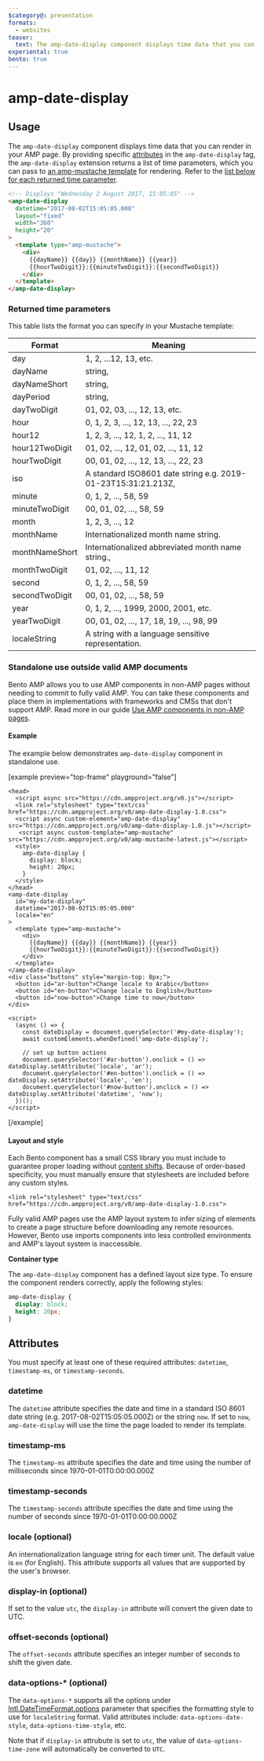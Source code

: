 ```yaml
---
$category@: presentation
formats:
  - websites
teaser:
  text: The amp-date-display component displays time data that you can render in your AMP page.
experiental: true
bento: true
---
```


# amp-date-display

## Usage

The `amp-date-display` component displays time data that you can render in your
AMP page. By providing specific [attributes](#attributes) in the
`amp-date-display` tag, the `amp-date-display` extension returns a list of time
parameters, which you can pass to
[an amp-mustache template](../amp-mustache/amp-mustache.md)
for rendering. Refer to the
[list below for each returned time parameter](#returned-time-parameters).

```html
<!-- Displays "Wednesday 2 August 2017, 15:05:05" -->
<amp-date-display
  datetime="2017-08-02T15:05:05.000"
  layout="fixed"
  width="360"
  height="20"
>
  <template type="amp-mustache">
    <div>
      {{dayName}} {{day}} {{monthName}} {{year}}
      {{hourTwoDigit}}:{{minuteTwoDigit}}:{{secondTwoDigit}}
    </div>
  </template>
</amp-date-display>
```

### Returned time parameters

This table lists the format you can specify in your Mustache template:

| Format         | Meaning                                                       |
| -------------- | ------------------------------------------------------------- |
| day            | 1, 2, ...12, 13, etc.                                         |
| dayName        | string,                                                       |
| dayNameShort   | string,                                                       |
| dayPeriod      | string,                                                       |
| dayTwoDigit    | 01, 02, 03, ..., 12, 13, etc.                                 |
| hour           | 0, 1, 2, 3, ..., 12, 13, ..., 22, 23                          |
| hour12         | 1, 2, 3, ..., 12, 1, 2, ..., 11, 12                           |
| hour12TwoDigit | 01, 02, ..., 12, 01, 02, ..., 11, 12                          |
| hourTwoDigit   | 00, 01, 02, ..., 12, 13, ..., 22, 23                          |
| iso            | A standard ISO8601 date string e.g. 2019-01-23T15:31:21.213Z, |
| minute         | 0, 1, 2, ..., 58, 59                                          |
| minuteTwoDigit | 00, 01, 02, ..., 58, 59                                       |
| month          | 1, 2, 3, ..., 12                                              |
| monthName      | Internationalized month name string.                          |
| monthNameShort | Internationalized abbreviated month name string.,             |
| monthTwoDigit  | 01, 02, ..., 11, 12                                           |
| second         | 0, 1, 2, ..., 58, 59                                          |
| secondTwoDigit | 00, 01, 02, ..., 58, 59                                       |
| year           | 0, 1, 2, ..., 1999, 2000, 2001, etc.                          |
| yearTwoDigit   | 00, 01, 02, ..., 17, 18, 19, ..., 98, 99                      |
| localeString   | A string with a language sensitive representation.            |

### Standalone use outside valid AMP documents

Bento AMP allows you to use AMP components in non-AMP pages without needing to commit to fully valid AMP. You can take these components and place them in implementations with frameworks and CMSs that don't support AMP. Read more in our guide [Use AMP components in non-AMP pages](https://amp.dev/documentation/guides-and-tutorials/start/bento_guide/).

#### Example

The example below demonstrates `amp-date-display` component in standalone use.

[example preview="top-frame" playground="false"]

```
<head>
  <script async src="https://cdn.ampproject.org/v0.js"></script>
  <link rel="stylesheet" type="text/css" href="https://cdn.ampproject.org/v0/amp-date-display-1.0.css">
  <script async custom-element="amp-date-display" src="https://cdn.ampproject.org/v0/amp-date-display-1.0.js"></script>
   <script async custom-template="amp-mustache" src="https://cdn.ampproject.org/v0/amp-mustache-latest.js"></script>
  <style>
    amp-date-display {
      display: block;
      height: 20px;
    }
  </style>
</head>
<amp-date-display
  id="my-date-display"
  datetime="2017-08-02T15:05:05.000"
  locale="en"
>
  <template type="amp-mustache">
    <div>
      {{dayName}} {{day}} {{monthName}} {{year}}
      {{hourTwoDigit}}:{{minuteTwoDigit}}:{{secondTwoDigit}}
    </div>
  </template>
</amp-date-display>
<div class="buttons" style="margin-top: 8px;">
  <button id="ar-button">Change locale to Arabic</button>
  <button id="en-button">Change locale to English</button>
  <button id="now-button">Change time to now</button>
</div>

<script>
  (async () => {
    const dateDisplay = document.querySelector('#my-date-display');
    await customElements.whenDefined('amp-date-display');

    // set up button actions
    document.querySelector('#ar-button').onclick = () => dateDisplay.setAttribute('locale', 'ar');
    document.querySelector('#en-button').onclick = () => dateDisplay.setAttribute('locale', 'en');
    document.querySelector('#now-button').onclick = () => dateDisplay.setAttribute('datetime', 'now');
  })();
</script>
```

[/example]

#### Layout and style

Each Bento component has a small CSS library you must include to guarantee proper loading without [content shifts](https://web.dev/cls/). Because of order-based specificity, you must manually ensure that stylesheets are included before any custom styles.

```
<link rel="stylesheet" type="text/css" href="https://cdn.ampproject.org/v0/amp-date-display-1.0.css">
```

Fully valid AMP pages use the AMP layout system to infer sizing of elements to create a page structure before downloading any remote resources. However, Bento use imports components into less controlled environments and AMP's layout system is inaccessible.

**Container type**

The `amp-date-display` component has a defined layout size type. To ensure the component renders correctly, apply the following styles:

```css
amp-date-display {
  display: block;
  height: 20px;
}
```

## Attributes

You must specify at least one of these required attributes: `datetime`,
`timestamp-ms`, or `timestamp-seconds`.

### datetime

The `datetime` attribute specifies the date and time in a standard ISO 8601 date
string (e.g. 2017-08-02T15:05:05.000Z) or the string `now`. If set to `now`,
`amp-date-display` will use the time the page loaded to render its template.

### timestamp-ms

The `timestamp-ms` attribute specifies the date and time using the number of
milliseconds since 1970-01-01T0:00:00.000Z

### timestamp-seconds

The `timestamp-seconds` attribute specifies the date and time using the number
of seconds since 1970-01-01T0:00:00.000Z

### locale (optional)

An internationalization language string for each timer unit. The default value
is `en` (for English). This attribute supports all values that are supported by
the user's browser.

### display-in (optional)

If set to the value `utc`, the `display-in` attribute will convert the given
date to UTC.

### offset-seconds (optional)

The `offset-seconds` attribute specifies an integer number of seconds to shift
the given date.

### data-options-\* (optional)

The `data-options-*` supports all the options under [Intl.DateTimeFormat.options](https://developer.mozilla.org/en-US/docs/Web/JavaScript/Reference/Global_Objects/Intl/DateTimeFormat/DateTimeFormat#parameters)
parameter that specifies the formatting style to use for `localeString` format.
Valid attributes include: `data-options-date-style`, `data-options-time-style`, etc.

Note that if `display-in` attrubute is set to `utc`, the value of
`data-options-time-zone` will automatically be converted to `UTC`.
